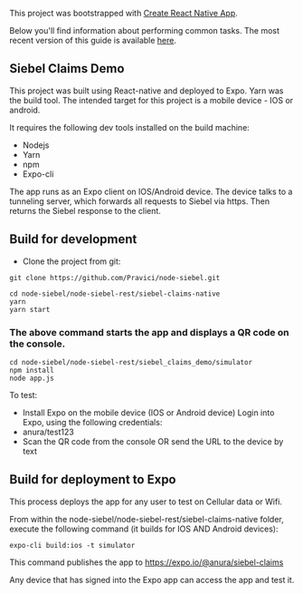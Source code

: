 This project was bootstrapped with [Create React Native App](https://github.com/react-community/create-react-native-app).

Below you'll find information about performing common tasks. The most recent version of this guide is available [here](https://github.com/react-community/create-react-native-app/blob/master/react-native-scripts/template/README.md).

## Siebel Claims Demo

This project was built using React-native and deployed to Expo. Yarn was the build tool. The intended target for this project is a mobile device - IOS or android.

It requires the following dev tools installed on the build machine:
 - Nodejs
 - Yarn
 - npm
 - Expo-cli

 The app runs as an Expo client on IOS/Android device. The device talks to a tunneling server, which forwards all requests to Siebel via https. Then returns the Siebel response to the client.

## Build for development

- Clone the project from git:
```
git clone https://github.com/Pravici/node-siebel.git

cd node-siebel/node-siebel-rest/siebel-claims-native
yarn
yarn start
```

### The above command starts the app and displays a QR code on the console.
```
cd node-siebel/node-siebel-rest/siebel_claims_demo/simulator
npm install
node app.js
```
To test:
 - Install Expo on the mobile device (IOS or Android device)
  Login into Expo, using the following credentials:
  - anura/test123
 - Scan the QR code from the console OR send the URL to the device by text

 ## Build for deployment to Expo
 This process deploys the app for any user to test on Cellular data or Wifi.

 From within the node-siebel/node-siebel-rest/siebel-claims-native folder, execute the following command (it builds for IOS AND Android devices):
 ```
 expo-cli build:ios -t simulator
 ```

 This command publishes the app to https://expo.io/@anura/siebel-claims

 Any device that has signed into the Expo app can access the app and test it.
